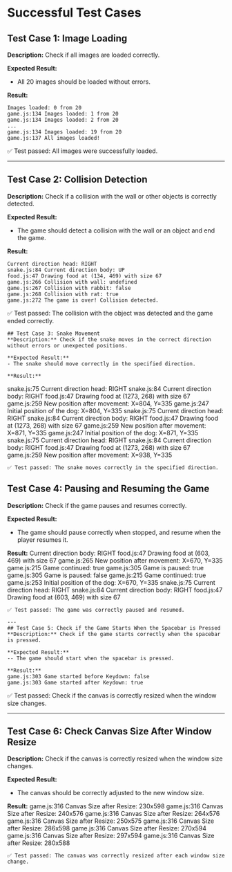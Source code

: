 # Successful Test Cases

## Test Case 1: Image Loading
**Description:** Check if all images are loaded correctly.

**Expected Result:**
- All 20 images should be loaded without errors.

**Result:**
```
Images loaded: 0 from 20
game.js:134 Images loaded: 1 from 20
game.js:134 Images loaded: 2 from 20
...
game.js:134 Images loaded: 19 from 20
game.js:137 All images loaded!

```
✅ Test passed: All images were successfully loaded.

---

## Test Case 2: Collision Detection
**Description:** Check if a collision with the wall or other objects is correctly detected.

**Expected Result:**
- The game should detect a collision with the wall or an object and end the game.

**Result:**
```
Current direction head: RIGHT
snake.js:84 Current direction body: UP
food.js:47 Drawing food at (134, 469) with size 67
game.js:266 Collision with wall: undefined
game.js:267 Collision with rabbit: false
game.js:268 Collision with rat: true
game.js:272 The game is over! Collision detected.

```
✅ Test passed: The collision with the object was detected and the game ended correctly.
```
## Test Case 3: Snake Movement
**Description:** Check if the snake moves in the correct direction without errors or unexpected positions.

**Expected Result:**
- The snake should move correctly in the specified direction.

**Result:**
```
snake.js:75 Current direction head: RIGHT
snake.js:84 Current direction body: RIGHT
food.js:47 Drawing food at (1273, 268) with size 67
game.js:259 New position after movement: X=804, Y=335
game.js:247 Initial position of the dog: X=804, Y=335
snake.js:75 Current direction head: RIGHT
snake.js:84 Current direction body: RIGHT
food.js:47 Drawing food at (1273, 268) with size 67
game.js:259 New position after movement: X=871, Y=335
game.js:247 Initial position of the dog: X=871, Y=335
snake.js:75 Current direction head: RIGHT
snake.js:84 Current direction body: RIGHT
food.js:47 Drawing food at (1273, 268) with size 67
game.js:259 New position after movement: X=938, Y=335

```
✅ Test passed: The snake moves correctly in the specified direction.

```
## Test Case 4: Pausing and Resuming the Game
**Description:** Check if the game pauses and resumes correctly.

**Expected Result:**
- The game should pause correctly when stopped, and resume when the player resumes it.

**Result:**
Current direction body: RIGHT
food.js:47 Drawing food at (603, 469) with size 67
game.js:265 New position after movement: X=670, Y=335
game.js:215 Game continued: true
game.js:305 Game is paused: true
game.js:305 Game is paused: false
game.js:215 Game continued: true
game.js:253 Initial position of the dog: X=670, Y=335
snake.js:75 Current direction head: RIGHT
snake.js:84 Current direction body: RIGHT
food.js:47 Drawing food at (603, 469) with size 67

```
✅ Test passed: The game was correctly paused and resumed.

---
## Test Case 5: Check if the Game Starts When the Spacebar is Pressed  
**Description:** Check if the game starts correctly when the spacebar is pressed. 

**Expected Result:**  
-- The game should start when the spacebar is pressed. 

**Result:**  
game.js:303 Game started before Keydown: false
game.js:303 Game started after Keydown: true

```
✅ Test passed: Check if the canvas is correctly resized when the window size changes.

---
## Test Case 6: Check Canvas Size After Window Resize
**Description:** Check if the canvas is correctly resized when the window size changes.

**Expected Result:**  
- The canvas should be correctly adjusted to the new window size.

**Result:**
game.js:316 Canvas Size after Resize: 230x598
game.js:316 Canvas Size after Resize: 240x576
game.js:316 Canvas Size after Resize: 264x576
game.js:316 Canvas Size after Resize: 250x575
game.js:316 Canvas Size after Resize: 286x598
game.js:316 Canvas Size after Resize: 270x594
game.js:316 Canvas Size after Resize: 297x594
game.js:316 Canvas Size after Resize: 280x588

```
✅ Test passed: The canvas was correctly resized after each window size change. 
```

